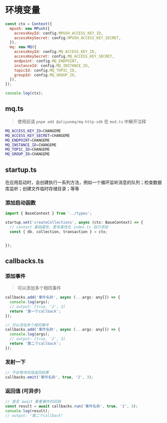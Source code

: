 # 环境变量

```js
const ctx = Context({
  mpush: new MPush({
    accessKeyId: config.MPUSH_ACCESS_KEY_ID,
    accessKeySecret: config.MPUSH_ACCESS_KEY_SECRET,
  }),
  mq: new MQ({
    accessKeyId: config.MQ_ACCESS_KEY_ID,
    accessKeySecret: config.MQ_ACCESS_KEY_SECRET,
    endpoint: config.MQ_ENDPOINT,
    instanceId: config.MQ_INSTANCE_ID,
    topicId: config.MQ_TOPIC_ID,
    groupId: config.MQ_GROUP_ID,
  }),
});

console.log(ctx);
```

## mq.ts

> 使用前请 `pnpm add @aliyunmq/mq-http-sdk`
> 在 `mod.ts` 中解开注释

```bash
MQ_ACCESS_KEY_ID=CHANGEME
MQ_ACCESS_KEY_SECRET=CHANGEME
MQ_ENDPOINT=CHANGEME
MQ_INSTANCE_ID=CHANGEME
MQ_TOPIC_ID=CHANGEME
MQ_GROUP_ID=CHANGEME
```

## startup.ts

在应用启动时，会创建执行一系列方法，例如一个循环监听消息的队列；检查数据库监听；创建文件临时存储目录；等等

### 添加启动函数

```js
import { BaseContext } from '../types';

startup.set('createCollections', async (ctx: BaseContext) => {
  // context 基础属性，更多属性在 index.ts 自行添加
  const { db, collection, transaction } = ctx;

  
});
```

## callbacks.ts

### 添加事件

> 可以添加多个相同事件

```js
callbacks.add('事件名称', async (...args: any[]) => {
  console.log(args);
  // output: [true, '2', 3]
  return '第一个callback';
});

// 可以添加多个相同事件
callbacks.add('事件名称', async (...args: any[]) => {
  console.log(args);
  // output: [true, '2', 3]
  return '第二个callback';
});
```

### 发射一下

```js
// 不会等待完成返回结果
callbacks.emit('事件名称', true, '2', 3);
```

### 返回值 (可异步)

```js
// 是否 await 要看事件的回调
const result = await callbacks.run('事件名称', true, '2', 3);
console.log(result);
// output: "第二个callback"
```
